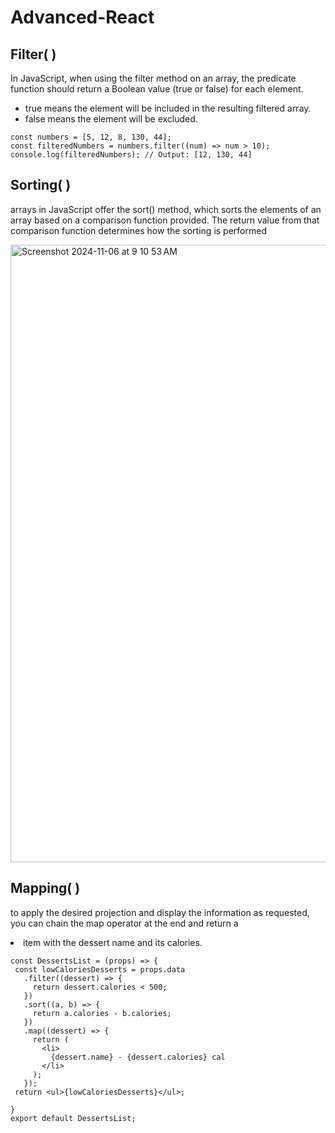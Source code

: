 # Advanced-React
## Filter( )
In JavaScript, when using the filter method on an array, the predicate function should return a Boolean value (true or false) for each element.

- true means the element will be included in the resulting filtered array.
- false means the element will be excluded.

```
const numbers = [5, 12, 8, 130, 44];
const filteredNumbers = numbers.filter((num) => num > 10);
console.log(filteredNumbers); // Output: [12, 130, 44]
```

## Sorting( )
arrays in JavaScript offer the sort() method, which sorts the elements of an array based on a comparison function provided. The return value from that comparison function determines how the sorting is performed

<img width="988" alt="Screenshot 2024-11-06 at 9 10 53 AM" src="https://github.com/user-attachments/assets/9a69a506-9ffe-43fc-9214-13f0e900bd8f">

## Mapping( )
to apply the desired projection and display the information as requested, you can chain the map operator at the end and return a <li> item with the dessert name and its calories.

```
const DessertsList = (props) => {
 const lowCaloriesDesserts = props.data
   .filter((dessert) => {
     return dessert.calories < 500;
   })
   .sort((a, b) => { 
     return a.calories - b.calories; 
   })
   .map((dessert) => { 
     return ( 
       <li>
         {dessert.name} - {dessert.calories} cal 
       </li> 
     ); 
   }); 
 return <ul>{lowCaloriesDesserts}</ul>; 

}
export default DessertsList;
```
